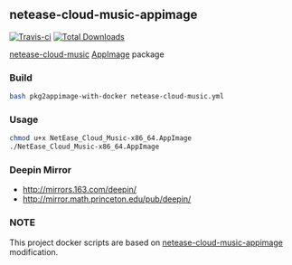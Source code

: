 ## netease-cloud-music-appimage
[![Travis-ci](https://img.shields.io/travis/ZetaoYang/netease-cloud-music-appimage.svg?style=flat-square&label=Travis-ci)](https://travis-ci.org/ZetaoYang/netease-cloud-music-appimage)
[![Total Downloads](https://img.shields.io/github/downloads/ZetaoYang/netease-cloud-music-appimage/total.svg?style=flat-square)](https://github.com/ZetaoYang/netease-cloud-music-appimage/releases)

[netease-cloud-music](http://music.163.com) [AppImage](https://github.com/AppImage/AppImageKit) package

### Build

```bash
bash pkg2appimage-with-docker netease-cloud-music.yml
```

### Usage

```bash
chmod u+x NetEase_Cloud_Music-x86_64.AppImage
./NetEase_Cloud_Music-x86_64.AppImage
```

### Deepin Mirror

- http://mirrors.163.com/deepin/
- http://mirror.math.princeton.edu/pub/deepin/

### NOTE

This project docker scripts are based on  [netease-cloud-music-appimage](https://gitee.com/kelleg/netease-cloud-music-appimage) modification.
